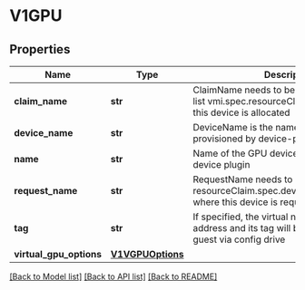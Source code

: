 # V1GPU

## Properties
Name | Type | Description | Notes
------------ | ------------- | ------------- | -------------
**claim_name** | **str** | ClaimName needs to be provided from the list vmi.spec.resourceClaims[].name where this device is allocated | [optional] 
**device_name** | **str** | DeviceName is the name of the device provisioned by device-plugins | [optional] 
**name** | **str** | Name of the GPU device as exposed by a device plugin | [default to '']
**request_name** | **str** | RequestName needs to be provided from resourceClaim.spec.devices.requests[].name where this device is requested | [optional] 
**tag** | **str** | If specified, the virtual network interface address and its tag will be provided to the guest via config drive | [optional] 
**virtual_gpu_options** | [**V1VGPUOptions**](V1VGPUOptions.md) |  | [optional] 

[[Back to Model list]](../README.md#documentation-for-models) [[Back to API list]](../README.md#documentation-for-api-endpoints) [[Back to README]](../README.md)


